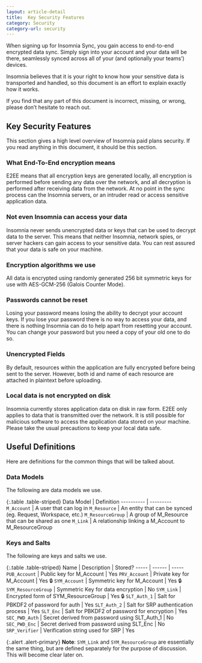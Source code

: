 ```yaml
---
layout: article-detail
title:  Key Security Features
category: Security
category-url: security
---
```


When signing up for Insomnia Sync, you gain access to end-to-end encrypted data sync. Simply sign into your account and your data will be there, seamlessly synced across all of your (and optionally your teams’) devices.

Insomnia believes that it is your right to know how your sensitive data is transported and handled, so this document is an effort to explain exactly how it works.

If you find that any part of this document is incorrect, missing, or wrong, please don’t hesitate to reach out.

## Key Security Features
This section gives a high level overview of Insomnia paid plans security. If you read anything in this document, it should be this section.

### What End-To-End encryption means
E2EE means that all encryption keys are generated locally, all encryption is performed before sending any data over the network, and all decryption is performed after receiving data from the network. At no point in the sync process can the Insomnia servers, or an intruder read or access sensitive application data.

### Not even Insomnia can access your data
Insomnia never sends unencrypted data or keys that can be used to decrypt data to the server. This means that neither Insomnia, network spies, or server hackers can gain access to your sensitive data. You can rest assured that your data is safe on your machine.

### Encryption algorithms we use
All data is encrypted using randomly generated 256 bit symmetric keys for use with AES-GCM-256 (Galois Counter Mode).

### Passwords cannot be reset
Losing your password means losing the ability to decrypt your account keys. If you lose your password there is no way to access your data, and there is nothing Insomnia can do to help apart from resetting your account. You can change your password but you need a copy of your old one to do so.

### Unencrypted Fields
By default, resources within the application are fully encrypted before being sent to the server. However, both id and name of each resource are attached in plaintext before uploading.

### Local data is not encrypted on disk
Insomnia currently stores application data on disk in raw form. E2EE only applies to data that is transmitted over the network. It is still possible for malicious software to access the application data stored on your machine. Please take the usual precautions to keep your local data safe.

## Useful Definitions
Here are definitions for the common things that will be talked about.


### Data Models

The following are data models we use. 

{:.table .table-striped}
Data Model | Definition
---------- | ---------
`M_Account`	| A user that can log in
`M_Resource` |	An entity that can be synced (eg. Request, Workspace, etc.)
`M_ResourceGroup`	| A group of M_Resource that can be shared as one
`M_Link` | A relationship linking a M_Account to M_ResourceGroup


### Keys and Salts

The following are keys and salts we use. 

{:.table .table-striped}
Name |	Description	| Stored?
----- | ------ | -----
`PUB_Account` |	Public key for M_Account |	Yes
`PRV_Account`	| Private key for M_Account	| Yes 🔒
`SYM_Account`	| Symmetric key for M_Account |	Yes 🔒
`SYM_ResourceGroup`	| Symmetric Key for data encryption	 | No
`SYM_Link` | Encrypted form of SYM_ResourceGroup |	Yes 🔒
`SLT_Auth_1` |	Salt for PBKDF2 of password for auth |	Yes
`SLT_Auth_2` |	Salt for SRP authentication process |	Yes
`SLT_Enc`	| Salt for PBKDF2 of password for encryption |	Yes
`SEC_PWD_Auth` |	Secret derived from password using SLT_Auth_1 | No
`SEC_PWD_Enc`	| Secret derived from password using SLT_Enc |	No
`SRP_Verifier` | Verification string used for SRP	| Yes

{:.alert .alert-primary}
**Note**: `SYM_Link` and `SYM_ResourceGroup` are essentially the same thing, but are defined separately for the purpose of discussion. This will become clear later on.

